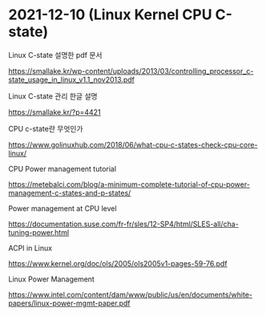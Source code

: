 # 2021-12-10 (Linux Kernel CPU C-state)

Linux C-state 설명한 pdf 문서

https://smallake.kr/wp-content/uploads/2013/03/controlling_processor_c-state_usage_in_linux_v1.1_nov2013.pdf



Linux C-state 관리 한글 설명

https://smallake.kr/?p=4421



CPU c-state란 무엇인가

https://www.golinuxhub.com/2018/06/what-cpu-c-states-check-cpu-core-linux/



CPU Power management tutorial

https://metebalci.com/blog/a-minimum-complete-tutorial-of-cpu-power-management-c-states-and-p-states/



Power management at CPU level

https://documentation.suse.com/fr-fr/sles/12-SP4/html/SLES-all/cha-tuning-power.html



ACPI in Linux

https://www.kernel.org/doc/ols/2005/ols2005v1-pages-59-76.pdf



Linux Power Management

https://www.intel.com/content/dam/www/public/us/en/documents/white-papers/linux-power-mgmt-paper.pdf



